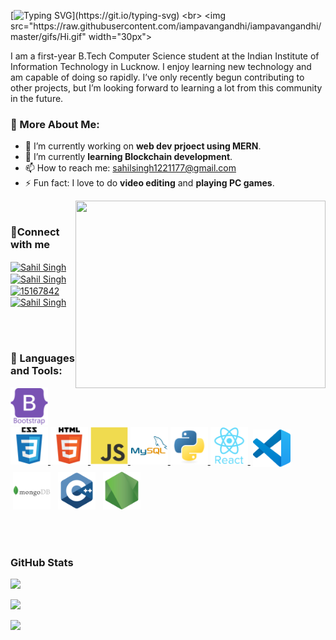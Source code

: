 [![Typing SVG](https://readme-typing-svg.herokuapp.com?color=%23F7710F&size=26&duration=6000&center=true&lines=Hi%2C+I+am+Sahil+Singh.;I'm+a+big+fan+of++web+dev;and++Competitive+Programming.)](https://git.io/typing-svg)
<br>
<img src="https://raw.githubusercontent.com/iampavangandhi/iampavangandhi/master/gifs/Hi.gif" width="30px">

  I am a first-year B.Tech Computer Science student at the Indian Institute of
  Information Technology in Lucknow. I enjoy learning new technology and am capable
  of doing so rapidly. I’ve only recently begun contributing to other projects,
  but I’m looking forward to learning a lot from this community in the future.
  <br />
  
  ### 🧐 More About Me:
  
  - 🔭 I’m currently working on **web dev prjoect using MERN**.
  - 🌱 I’m currently **learning Blockchain development**. 
  - 📫 How to reach me:
  <a href="mailto:sahilsingh1221177@gmail.com"> sahilsingh1221177@gmail.com </a>
  - ⚡ Fun fact: I love to do **video editing** and **playing PC games**.



<a href="https://th.bing.com/th/id/OIP.UAMEvud_KPgCX8oKr_SUdwHaE8?w=258&h=180&c=7&r=0&o=5&pid=1.7">
  <img
    align="right"
    src="https://th.bing.com/th/id/OIP.UAMEvud_KPgCX8oKr_SUdwHaE8?w=258&h=180&c=7&r=0&o=5&pid=1.77"
    width="400"
    height="300"
  />
</a><br>

### 🔗Connect with me
<p align="left">
<a href="https://twitter.com/SahilSi68634530r" target="blank"><img align="center" src="https://raw.githubusercontent.com/rahuldkjain/github-profile-readme-generator/master/src/images/icons/Social/twitter.svg" alt="Sahil Singh" height="30" width="40" /></a>
<a href="https://www.linkedin.com/in/sahil-singh-6a11b6229/" target="blank"><img align="center" src="https://raw.githubusercontent.com/rahuldkjain/github-profile-readme-generator/master/src/images/icons/Social/linked-in-alt.svg" alt="Sahil Singh" height="30" width="40" /></a>
<a href="https://stackoverflow.com/users/15167842/sahil-singh" target="blank"><img align="center" src="https://raw.githubusercontent.com/rahuldkjain/github-profile-readme-generator/master/src/images/icons/Social/stack-overflow.svg" alt="15167842" height="30" width="40" /></a>
<a href="https://www.instagram.com/sahil177a/" target="blank"><img align="center" src="https://raw.githubusercontent.com/rahuldkjain/github-profile-readme-generator/master/src/images/icons/Social/instagram.svg" alt="Sahil Singh" height="30" width="40" /></a>
  </p><br><br>
  
### 🔨 Languages and Tools:
<p align="left"> <a href="https://getbootstrap.com" target="_blank"> <img src="https://raw.githubusercontent.com/devicons/devicon/master/icons/bootstrap/bootstrap-plain-wordmark.svg" alt="bootstrap" width="60" height="60"/> </a>
  <a href="https://www.w3schools.com/css/" target="_blank"> <img src="https://raw.githubusercontent.com/devicons/devicon/master/icons/css3/css3-original-wordmark.svg" alt="css3" width="60" height="60"/> </a>
  <a href="https://www.w3.org/html/" target="_blank"> <img src="https://raw.githubusercontent.com/devicons/devicon/master/icons/html5/html5-original-wordmark.svg" alt="html5" width="60" height="60"/> </a>
  <a href="https://developer.mozilla.org/en-US/docs/Web/JavaScript" target="_blank"> <img src="https://raw.githubusercontent.com/devicons/devicon/master/icons/javascript/javascript-original.svg" alt="javascript" width="60" height="60"/> </a> 
   <a href="https://www.mysql.com/" target="_blank"> <img src="https://raw.githubusercontent.com/devicons/devicon/master/icons/mysql/mysql-original-wordmark.svg" alt="mysql" width="60" height="60"/> </a>
  <a href="https://www.python.org" target="_blank"> <img src="https://raw.githubusercontent.com/devicons/devicon/master/icons/python/python-original.svg" alt="python" width="60" height="60"/> </a> <a href="https://reactjs.org/" target="_blank"> <img src="https://raw.githubusercontent.com/devicons/devicon/master/icons/react/react-original-wordmark.svg" alt="react" width="60" height="60"/> </a> 
<img src="https://raw.githubusercontent.com/github/explore/80688e429a7d4ef2fca1e82350fe8e3517d3494d/topics/visual-studio-code/visual-studio-code.png" alt="VS Code" width="60" height="60" style="vertical-align:top; margin:4px">
  <img src="https://raw.githubusercontent.com/github/explore/80688e429a7d4ef2fca1e82350fe8e3517d3494d/topics/mongodb/mongodb.png" alt="mongo DB" width="60" height="60" style="vertical-align:top; margin:4px">
  <img src="https://raw.githubusercontent.com/github/explore/80688e429a7d4ef2fca1e82350fe8e3517d3494d/topics/cpp/cpp.png" alt="C++" width="60" height="60" style="vertical-align:top; margin:4px">
  <img src="https://raw.githubusercontent.com/github/explore/80688e429a7d4ef2fca1e82350fe8e3517d3494d/topics/nodejs/nodejs.png" alt="Node JS" width="60" height="60" style="vertical-align:top; margin:4px">
</p>
  
<br><br>
### **GitHub Stats**
<p>
<img src="https://github-readme-stats.vercel.app/api?username=SahilSingh177&theme=blue-green"/>
</p>
<p>
<img src="https://github-readme-stats.vercel.app/api/top-langs/?username=SahilSingh177&theme=blue-green"/>
</p>
        
![](https://github.com/mscoutermarsh/mscoutermarsh/blob/master/teeter.gif?raw=true)

